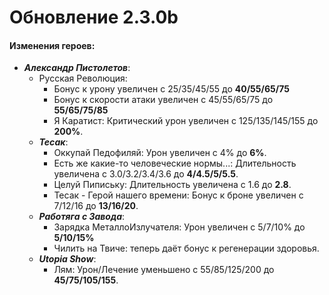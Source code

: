 # Обновление 2.3.0b
 #### Изменения героев:
  * ***Александр Пистолетов***:
    * Русская Революция:
	    * Бонус к урону увеличен с 25/35/45/55 до **40/55/65/75**
		* Бонус к скорости атаки увеличен с 45/55/65/75 до **55/65/75/85**
	  * Я Каратист: Критический урон увеличен с 125/135/145/155 до **200%**.
	* ***Тесак***:
	  * Оккупай Педофиляй: Урон увеличен с 4% до **6%**.
	  * Есть же какие-то человеческие нормы...: Длительность увеличена с 3.0/3.2/3.4/3.6 до **4/4.5/5/5.5**.
	  * Целуй Пипиську: Длительность увеличена с 1.6 до **2.8**.
	  * Тесак - Герой нашего времени: Бонус к броне увеличен с 7/12/16 до **13/16/20**.
	* ***Работяга с Завода***:
	  * Зарядка МеталлоИзлучателя: Урон увеличен с 5/7/10% до **5/10/15%**
	  * Чилить на Твиче: теперь даёт бонус к регенерации здоровья.
	* ***Utopia Show***:
	  * Лям: Урон/Лечение уменьшено с 55/85/125/200 до **45/75/105/155**. 
